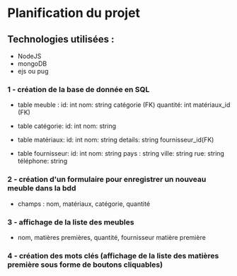 # Planification du projet

## Technologies utilisées :
- NodeJS 
- mongoDB 
- ejs ou pug

### 1 - création de la base de donnée en SQL
- table meuble :
id: int
nom: string
catégorie (FK)
quantité: int
matériaux_id (FK)

- table catégorie:
id: int
nom: string

- table matériaux:
id: int
nom: string
details: string
fournisseur_id(FK)

- table fournisseur:
id: int
nom: string
pays : string
ville: string
rue: string
téléphone: string

### 2 - création d'un formulaire pour enregistrer un nouveau meuble dans la bdd
- champs : nom, matériaux, catégorie, quantité

### 3 - affichage de la liste des meubles
- nom, matières premières, quantité, fournisseur matière première

### 4 - création des mots clés (affichage de la liste des matières première sous forme de boutons cliquables)